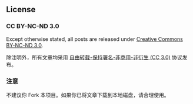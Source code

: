 ## License

### CC BY-NC-ND 3.0

Except otherwise stated, all posts are released under [Creative Commons BY-NC-ND 3.0](http://creativecommons.org/licenses/by-nc-nd/3.0/).

除注明外，所有文章均采用 [自由转载-保持署名-非商用-非衍生 (CC 3.0)](http://creativecommons.org/licenses/by-nc-nd/3.0/deed.zh) 协议发布。

### 注意

不建议你 Fork 本项目。如果你已将文章下载到本地磁盘，请合理使用。
